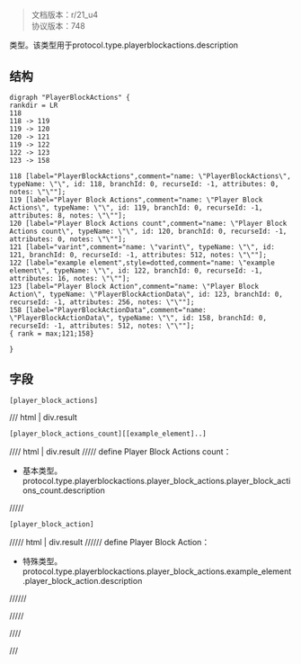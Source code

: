# <!-- md:samp PlayerBlockActions -->

> 文档版本：r/21_u4<br/>协议版本：748

<!-- md:samp PlayerBlockActions -->类型。该类型用于protocol.type.playerblockactions.description

## 结构

```viz
digraph "PlayerBlockActions" {
rankdir = LR
118
118 -> 119
119 -> 120
120 -> 121
119 -> 122
122 -> 123
123 -> 158

118 [label="PlayerBlockActions",comment="name: \"PlayerBlockActions\", typeName: \"\", id: 118, branchId: 0, recurseId: -1, attributes: 0, notes: \"\""];
119 [label="Player Block Actions",comment="name: \"Player Block Actions\", typeName: \"\", id: 119, branchId: 0, recurseId: -1, attributes: 8, notes: \"\""];
120 [label="Player Block Actions count",comment="name: \"Player Block Actions count\", typeName: \"\", id: 120, branchId: 0, recurseId: -1, attributes: 0, notes: \"\""];
121 [label="varint",comment="name: \"varint\", typeName: \"\", id: 121, branchId: 0, recurseId: -1, attributes: 512, notes: \"\""];
122 [label="example element",style=dotted,comment="name: \"example element\", typeName: \"\", id: 122, branchId: 0, recurseId: -1, attributes: 16, notes: \"\""];
123 [label="Player Block Action",comment="name: \"Player Block Action\", typeName: \"PlayerBlockActionData\", id: 123, branchId: 0, recurseId: -1, attributes: 256, notes: \"\""];
158 [label="PlayerBlockActionData",comment="name: \"PlayerBlockActionData\", typeName: \"\", id: 158, branchId: 0, recurseId: -1, attributes: 512, notes: \"\""];
{ rank = max;121;158}

}

```

## 字段

```title='PlayerBlockActions'
[player_block_actions]
```

/// html | div.result
```title='Player Block Actions'
[player_block_actions_count][[example_element]..]
```

//// html | div.result
///// define
Player Block Actions count：<!-- md:samp varint -->

- 基本类型。protocol.type.playerblockactions.player_block_actions.player_block_actions_count.description


/////
```title='示例元素'
[player_block_action]
```

///// html | div.result
////// define
Player Block Action：[<!-- md:samp PlayerBlockActionData -->](../types/playerblockactiondata.md)

- 特殊类型。protocol.type.playerblockactions.player_block_actions.example_element.player_block_action.description


//////

/////

////

///

